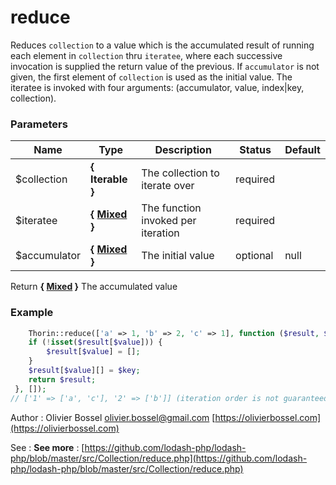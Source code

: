 # reduce

Reduces `collection` to a value which is the accumulated result of running
each element in `collection` thru `iteratee`, where each successive
invocation is supplied the return value of the previous. If `accumulator`
is not given, the first element of `collection` is used as the initial
value. The iteratee is invoked with four arguments:
(accumulator, value, index|key, collection).



### Parameters
Name  |  Type  |  Description  |  Status  |  Default
------------  |  ------------  |  ------------  |  ------------  |  ------------
$collection  |  **{ Iterable }**  |  The collection to iterate over  |  required  |
$iteratee  |  **{ [Mixed](http://php.net/manual/en/language.pseudo-types.php#language.types.mixed) }**  |  The function invoked per iteration  |  required  |
$accumulator  |  **{ [Mixed](http://php.net/manual/en/language.pseudo-types.php#language.types.mixed) }**  |  The initial value  |  optional  |  null

Return **{ [Mixed](http://php.net/manual/en/language.pseudo-types.php#language.types.mixed) }** The accumulated value

### Example
```php
	Thorin::reduce(['a' => 1, 'b' => 2, 'c' => 1], function ($result, $value, $key) {
    if (!isset($result[$value])) {
        $result[$value] = [];
    }
    $result[$value][] = $key;
    return $result;
 }, []);
// ['1' => ['a', 'c'], '2' => ['b']] (iteration order is not guaranteed)
```
Author : Olivier Bossel [olivier.bossel@gmail.com](mailto:olivier.bossel@gmail.com) [https://olivierbossel.com](https://olivierbossel.com)

See : **See more** : [https://github.com/lodash-php/lodash-php/blob/master/src/Collection/reduce.php](https://github.com/lodash-php/lodash-php/blob/master/src/Collection/reduce.php)